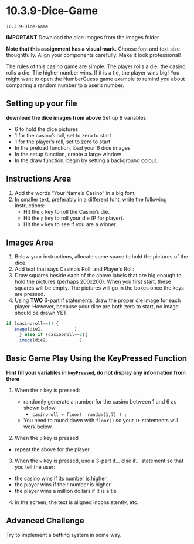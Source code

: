 # 10.3.9-Dice-Game
```
10.3.9-Dice-Game
```

**IMPORTANT** Download the dice images from the images folder

**Note that this assignment has a visual mark.**
Choose font and text size thoughtfully.  Align your components carefully. Make it look professional! 

The rules of this casino game are simple. The player rolls a die; the casino rolls a die.  The higher number wins.  If it is a tie, the player wins big! You might want to open the NumberGuess game example to remind you about comparing a random number to a user’s number.

## Setting up your file
**download the dice images from above**
Set up 8 variables:
  - 6 to hold the dice pictures
  - 1 for the casino’s roll, set to zero to start
  - 1 for the player’s roll, set to zero to start
  - In the preload function, load your 6 dice images
  - In the setup function, create a large window
  - In the draw function, begin by setting a background colour.

## Instructions Area
1. Add the words “Your Name’s Casino” in a big font.
2. In smaller text, preferably in a different font, write the following instructions:
	- Hit the `c` key to roll the Casino’s die.
	- Hit the `p` key to roll your die (P for player).
  	- Hit the `w` key to see if you are a winner.

## Images Area
1. Below your instructions, allocate some space to hold the pictures of the dice.
2. Add text that says Casino’s Roll:  and Player’s Roll: 
3. Draw squares beside each of the above labels that are big enough to hold the pictures (perhaps 200x200).  When you first start, these squares will be empty.  The pictures will go in the boxes once the keys are pressed.
4. Using **TWO** 6-part if statements, draw the proper die image for each player. However, because your dice are both zero to start, no image should be drawn YET.
 ```javaScript
 if (casinoroll==1) {
    image(die1,            )
      } else if (casinoroll==2){
      image(die2,            )
``` 
 


## Basic Game Play Using the KeyPressed Function
**Hint fill your variables in `keyPressed`, do not display any information from there**
1. When the `c` key is pressed:
 	 - randomly generate a number for the casino between 1 and 6 as shown below.
   	 	- `casinoroll = floor(  random(1,7) ) ;`     
	  - You need to round down with `floor()` so your `IF` statements will work below

2. When the `p` key is pressed
  - repeat the above for the player

3. When the `w` key is pressed, use a 3-part if… else if… statement so that you tell the user:
  - the casino wins if its number is higher
  - the player wins if their number is higher
  - the player wins a million dollars if it is a tie

4. in the screen, the text is aligned inconsistently, etc.


## Advanced Challenge
Try to implement a betting system in some way.
